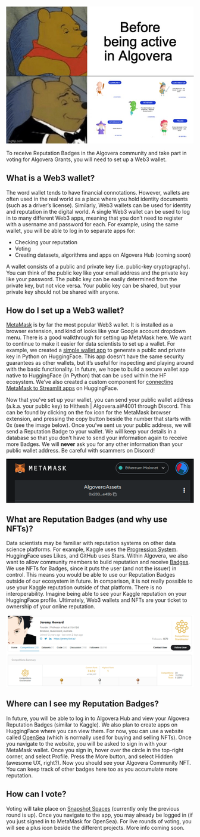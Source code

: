 ![](./assets/pooh_algo.jpeg)

To receive Reputation Badges in the Algovera community and take part in voting for Algovera Grants, you will need to set up a Web3 wallet. 

## What is a Web3 wallet?

The word wallet tends to have financial connotations. However, wallets are often used in the real world as a place where you hold identity documents (such as a driver’s license). Similarly, Web3 wallets can be used for identity and reputation in the digital world. A single Web3 wallet can be used to log in to many different Web3 apps, meaning that you don’t need to register with a username and password for each. For example, using the same wallet, you will be able to log in to separate apps for:

* Checking your reputation
* Voting
* Creating datasets, algorithms and apps on Algovera Hub (coming soon) 

A wallet consists of a public and private key (i.e. public-key cryptography). You can think of the public key like your email address and the private key like your password. The public key can be easily determined from the private key, but not vice versa. Your public key can be shared, but your private key should not be shared with anyone. 

## How do I set up a Web3 wallet?

[MetaMask](https://metamask.io/) is by far the most popular Web3 wallet. It is installed as a browser extension, and kind of looks like your Google account dropdown menu. There is a good walkthrough for setting up MetaMask here. We want to continue to make it easier for data scientists to set up a wallet. For example, we created a [simple wallet app](https://huggingface.co/spaces/AlgoveraAI/web3-wallet) to generate a public and private key in Python on HuggingFace. This app doesn’t have the same security guarantees as other wallets, but it’s useful for inspecting and playing around with the basic functionality. In future, we hope to build a secure wallet app native to HuggingFace (in Python) that can be used within the HF ecosystem. We’ve also created a custom component for [connecting MetaMask to Streamlit apps](https://huggingface.co/spaces/AlgoveraAI/web3-wallet-streamlit) on HuggingFace. 

Now that you’ve set up your wallet, you can send your public wallet address (a.k.a. your public key) to Hithesh | Algovera.ai#4001 through Discord. This can be found by clicking on the fox icon for the MetaMask browser extension, and pressing the copy button beside the number that starts with 0x (see the image below). Once you’ve sent us your public address, we will send a Reputation Badge to your wallet.  We will keep your details in a database so that you don't have to send your information again to receive more Badges. We will **never** ask you for any other information than your public wallet address. Be careful with scammers on Discord!

![](./assets/public-address.png)

## What are Reputation Badges (and why use NFTs)?

Data scientists may be familiar with reputation systems on other data science platforms. For example, Kaggle uses the [Progression System](https://www.kaggle.com/progression). HuggingFace uses Likes, and GitHub uses Stars. Within Algovera, we also want to allow community members to build reputation and receive [Badges](https://docs.algovera.ai/docs/Handbook/Grants/Reputation%20Badges%20Criteria). We use NFTs for Badges, since it puts the user (and not the issuer) in control. This means you would be able to use our Reputation Badges outside of our ecosystem in future. In comparison, it is not really possible to use your Kaggle reputation outside of that platform. There is no interoperability. Imagine being able to see your Kaggle reputation on your HuggingFace profile. Ultimately, Web3 wallets and NFTs are your ticket to ownership of your online reputation.

![](./assets/reputation.png)

## Where can I see my Reputation Badges?

In future, you will be able to log in to Algovera Hub and view your Algovera Reputation Badges (similar to Kaggle). We also plan to create apps on HuggingFace where you can view them. For now, you can use a website called [OpenSea](https://opensea.io/) (which is normally used for buying and selling NFTs). Once you navigate to the website, you will be asked to sign in with your MetaMask wallet. Once you sign in, hover over the circle in the top-right corner, and select Profile. Press the More button, and select Hidden (awesome UX, right?). Now you should see your Algovera Community NFT. You can keep track of other badges here too as you accumulate more reputation.

## How can I vote?
Voting will take place on [Snapshot Spaces](https://snapshot.org/#/algovera.eth/proposal/0x48ebf095f4c3edd097bcb9343134cba4915e597e26d42030ff159de22de4c618) (currently only the previous round is up). Once you navigate to the app, you may already be logged in (if you just signed in to MetaMask for OpenSea). For live rounds of voting, you will see a plus icon beside the different projects. More info coming soon.


